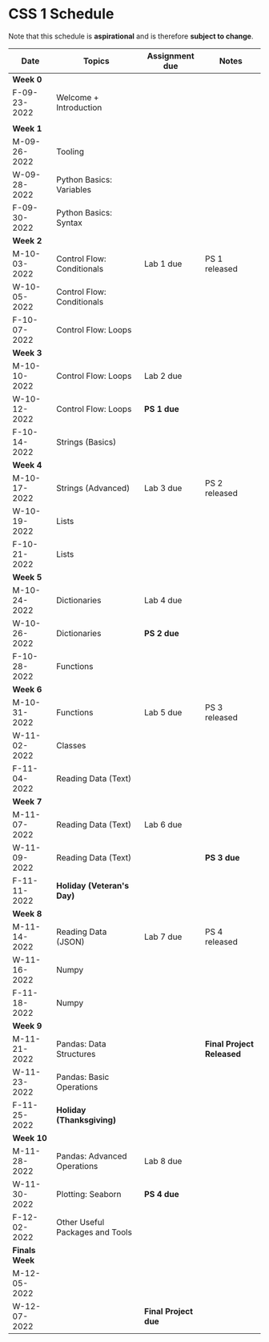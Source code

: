 # CSS 1 Schedule

Note that this schedule is **aspirational** and is therefore **subject to change**.

| Date | Topics | Assignment due | Notes |
| ---- | ------ | -------------- | ----- |
| **Week 0** | | | |
| F-09-23-2022 | Welcome + Introduction | | |
|  | | | |
| **Week 1** | | | |
| M-09-26-2022 | Tooling | | |
| W-09-28-2022 | Python Basics: Variables | | |
| F-09-30-2022 | Python Basics: Syntax |  | |
| **Week 2** | | | |
| M-10-03-2022 | Control Flow: Conditionals | Lab 1 due| PS 1 released |
| W-10-05-2022 | Control Flow: Conditionals | | |
| F-10-07-2022 | Control Flow: Loops | | |
| **Week 3** | | | |
| M-10-10-2022 | Control Flow: Loops  | Lab 2 due  | |
| W-10-12-2022 | Control Flow: Loops | **PS 1 due** | |
| F-10-14-2022 | Strings (Basics) |  | |
| **Week 4** | | | |
| M-10-17-2022 | Strings (Advanced) | Lab 3 due | PS 2 released |
| W-10-19-2022 | Lists | | |
| F-10-21-2022 | Lists | | |
| **Week 5** | | | | |
| M-10-24-2022 | Dictionaries | Lab 4 due | | 
| W-10-26-2022 | Dictionaries | **PS 2 due** | |
| F-10-28-2022 | Functions |  | |
| **Week 6** | | | | |
| M-10-31-2022 | Functions | Lab 5 due| PS 3 released |
| W-11-02-2022 | Classes | | |
| F-11-04-2022 | Reading Data (Text) |  | |
| **Week 7** | | | | |
| M-11-07-2022 | Reading Data (Text)| Lab 6 due| |
| W-11-09-2022 | Reading Data (Text)| | **PS 3 due** | |
| F-11-11-2022 | **Holiday (Veteran's Day)**|  | |
| **Week 8** | | | |
| M-11-14-2022 | Reading Data (JSON) | Lab 7 due| PS 4 released |
| W-11-16-2022 | Numpy | | |
| F-11-18-2022 | Numpy | | |
| **Week 9** | | | | 
| M-11-21-2022 | Pandas: Data Structures |  | **Final Project Released** |
| W-11-23-2022 | Pandas: Basic Operations | | |
| F-11-25-2022 | **Holiday (Thanksgiving)** |  | |
| **Week 10** | | | |
| M-11-28-2022 | Pandas: Advanced Operations | Lab 8 due | |
| W-11-30-2022 | Plotting: Seaborn | **PS 4 due**  | | 
| F-12-02-2022 | Other Useful Packages and Tools |  | |
| **Finals Week** | | | |
| M-12-05-2022 | |  | |
| W-12-07-2022 | | **Final Project due** | |